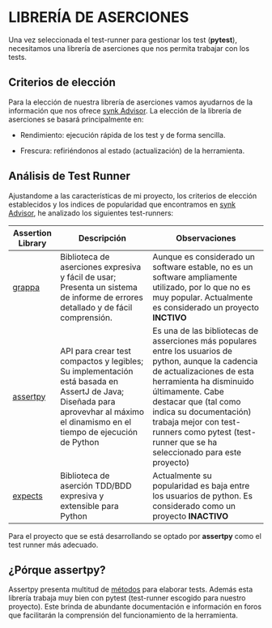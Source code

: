# LIBRERÍA DE ASERCIONES

Una vez seleccionada el test-runner para gestionar los test (__pytest__), necesitamos una librería de aserciones que nos permita trabajar con los tests.

## Criterios de elección

Para la elección de nuestra librería de aserciones vamos ayudarnos de la información que nos ofrece [synk Advisor](https://snyk.io/advisor/python). La elección de la librería de aserciones se basará principalmente en:

 - Rendimiento: ejecución rápida de los test y de forma sencilla.

 - Frescura: refiriéndonos al estado (actualización) de la herramienta.  

## Análisis de Test Runner

Ajustandome a las características de mi proyecto, los criterios de elección establecidos y los indices de popularidad que encontramos en [synk Advisor](https://snyk.io/advisor/python), he analizado los siguientes test-runners:

| Assertion Library                                | Descripción                | Observaciones                                                                                                                                             |
|--------------------------------------------|----------------------------|-----------------------------------------------------------------------------------------------------------------------------------------------------------|
| [grappa](https://pypi.org/project/grappa/)   |  Biblioteca de aserciones expresiva y fácil de usar; Presenta un sistema de informe de errores detallado y de fácil comprensión.   |  Aunque es considerado un software estable, no es un software ampliamente utilizado, por lo que no es muy popular. Actualmente es considerado un proyecto **INCTIVO** |
| [assertpy](https://pypi.org/project/assertpy/) | API para crear test compactos y legibles; Su implementación está basada en AssertJ de Java; Diseñada para aprovevhar al máximo el dinamismo en el tiempo de ejecución de Python |  Es una de las bibliotecas de asserciones más populares entre los usuarios de python, aunque la cadencia de actualizaciones de esta herramienta ha disminuido últimamente. Cabe destacar que (tal como indica su documentación) trabaja mejor con test-runners como pytest (test-runner que se ha seleccionado para este proyecto) |
| [expects](https://pypi.org/project/expects/) | Biblioteca de aserción TDD/BDD expresiva y extensible para Python           |  Actualmente su popularidad es baja entre los usuarios de python. Es considerado como un proyecto **INACTIVO** |

Para el proyecto que se está desarrollando se optado por **assertpy** como el test runner más adecuado.

## ¿Pórque assertpy?

Assertpy presenta multitud de [métodos](https://github.com/assertpy/assertpy#strings) para elaborar tests. Además esta librería trabaja muy bien con pytest (test-runner escogido para nuestro proyecto). Este brinda de abundante documentación e información en foros que facilitarán la comprensión del funcionamiento de la herramienta.